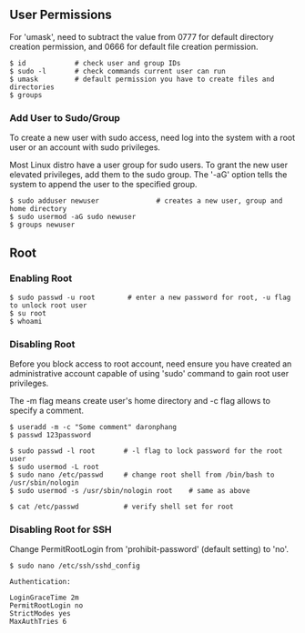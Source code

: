## User Permissions

For 'umask', need to subtract the value from 0777 for default directory creation permission, and 0666 for default file creation permission.

```console
$ id            # check user and group IDs
$ sudo -l       # check commands current user can run
$ umask         # default permission you have to create files and directories
$ groups
```

### Add User to Sudo/Group

To create a new user with sudo access, need log into the system with a root user or an account with sudo privileges.

Most Linux distro have a user group for sudo users. To grant the new user elevated privileges, add them to the sudo group. The '-aG' option tells the system to append the user to the specified group.

```console
$ sudo adduser newuser              # creates a new user, group and home directory
$ sudo usermod -aG sudo newuser
$ groups newuser
```

## Root

### Enabling Root

```console
$ sudo passwd -u root        # enter a new password for root, -u flag to unlock root user
$ su root
$ whoami
```

### Disabling Root

Before you block access to root account, need ensure you have created an administrative account capable of using 'sudo' command to gain root user privileges. 

The -m flag means create user's home directory and -c flag allows to specify a comment.

```console
$ useradd -m -c "Some comment" daronphang
$ passwd 123password
```

```console
$ sudo passwd -l root       # -l flag to lock password for the root user
$ sudo usermod -L root
$ sudo nano /etc/passwd     # change root shell from /bin/bash to /usr/sbin/nologin
$ sudo usermod -s /usr/sbin/nologin root    # same as above

$ cat /etc/passwd           # verify shell set for root
```

### Disabling Root for SSH

Change PermitRootLogin from 'prohibit-password' (default setting) to 'no'.

```console
$ sudo nano /etc/ssh/sshd_config
```

```config
Authentication:

LoginGraceTime 2m
PermitRootLogin no
StrictModes yes
MaxAuthTries 6
```

